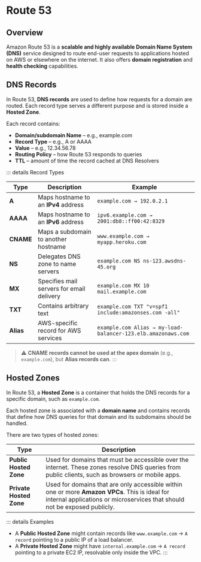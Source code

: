 # Route 53

## Overview

Amazon Route 53 is a **scalable and highly available Domain Name System (DNS)** service designed to route end-user requests to applications hosted on AWS or elsewhere on the internet. It also offers **domain registration** and **health checking** capabilities.

## DNS Records

In Route 53, **DNS records** are used to define how requests for a domain are routed. Each record type serves a different purpose and is stored inside a **Hosted Zone**.

Each record contains:

- **Domain/subdomain Name** – e.g., example.com
- **Record Type** – e.g., A or AAAA
- **Value** – e.g., 12.34.56.78
- **Routing Policy** – how Route 53 responds to queries
- **TTL** – amount of time the record cached at DNS Resolvers

::: details Record Types

| Type     | Description                                 | Example                                                                 |
|----------|---------------------------------------------|-------------------------------------------------------------------------|
| **A**    | Maps hostname to an **IPv4** address        | `example.com → 192.0.2.1`                                               |
| **AAAA** | Maps hostname to an **IPv6** address        | `ipv6.example.com → 2001:db8::ff00:42:8329`                             |
| **CNAME**| Maps a subdomain to another hostname        | `www.example.com → myapp.heroku.com`                                   |
| **NS**   | Delegates DNS zone to name servers          | `example.com NS ns-123.awsdns-45.org`                                  |
| **MX**   | Specifies mail servers for email delivery   | `example.com MX 10 mail.example.com`                                   |
| **TXT**  | Contains arbitrary text                     | `example.com TXT "v=spf1 include:amazonses.com -all"`                  |
| **Alias**| AWS-specific record for AWS services        | `example.com Alias → my-load-balancer-123.elb.amazonaws.com`           |

> ⚠️ **CNAME records cannot be used at the apex domain** (e.g., `example.com`), but **Alias records can**.
:::

## Hosted Zones

In Route 53, a **Hosted Zone** is a container that holds the DNS records for a specific domain, such as `example.com`.

Each hosted zone is associated with a **domain name** and contains records that define how DNS queries for that domain and its subdomains should be handled.

There are two types of hosted zones:

| Type                    | Description                                                                 |
|-------------------------|-----------------------------------------------------------------------------|
| **Public Hosted Zone**  | Used for domains that must be accessible over the internet. These zones resolve DNS queries from public clients, such as browsers or mobile apps. |
| **Private Hosted Zone** | Used for domains that are only accessible within one or more **Amazon VPCs**. This is ideal for internal applications or microservices that should not be exposed publicly. |

::: details Examples

- A **Public Hosted Zone** might contain records like `www.example.com` → `A record` pointing to a public IP of a load balancer.
- A **Private Hosted Zone** might have `internal.example.com` → `A record` pointing to a private EC2 IP, resolvable only inside the VPC.
:::

